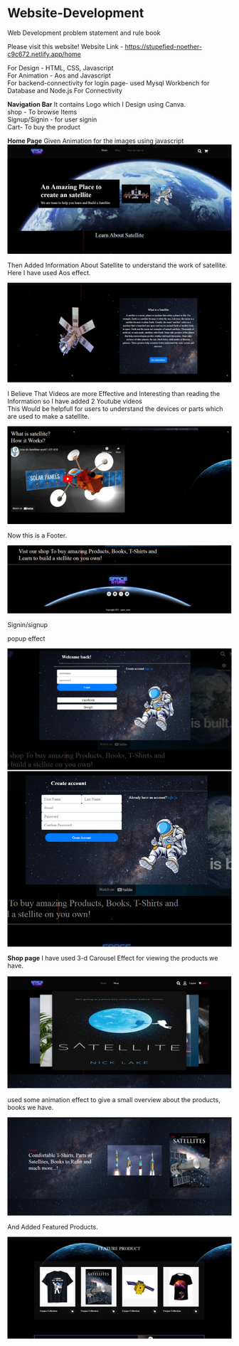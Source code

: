 # Website-Development
Web Development problem statement and rule book

Please visit this website!
Website Link - https://stupefied-noether-c9c672.netlify.app/home

For Design - HTML, CSS, Javascript<br>
For Animation - Aos and Javascript<br>
For backend-connectivity for login page- used Mysql Workbench for Database and Node.js For Connectivity
<br>

<b>Navigation Bar</b>
It contains Logo which I Design using Canva.<br>
shop - To browse Items<br>
Signup/Signin - for user signin<br>
Cart- To buy the product


<b>Home Page</b>
Given Animation for the images using javascript
![](home1.PNG)

Then Added Information About Satellite to understand the work of satellite.<br>
Here I have used Aos effect.

![](home2.PNG)

I Believe That Videos are more Effective and Interesting than reading the Information so I have added 2 Youtube videos<br>
This Would be helpfull for users to understand the devices or parts which are used to make a satellite.

![](home3.PNG)

Now this is a Footer.

![](footer.PNG)


Signin/signup

popup effect

![](signin.PNG)
![](signup.PNG)

<b>Shop page</b>
I have used 3-d Carousel Effect for viewing the products we have.

![](shope1.PNG)

used some animation effect to give a small overview about the products, books we have.

![](shope2.PNG)

And Added Featured Products.

![](shop3.PNG)




